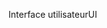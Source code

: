 <span data-ttu-id="5caa7-101">Interface utilisateur</span><span class="sxs-lookup"><span data-stu-id="5caa7-101">UI</span></span>